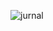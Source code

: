 
![jurnal](https://github.com/PKLProject/ERPFinance/assets/130964733/6105e141-d4e5-4726-a94b-06f079b941b0)
